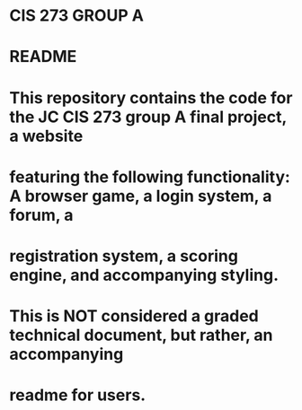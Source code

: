 # CIS 273 GROUP A 
# README

# This repository contains the code for the JC CIS 273 group A final project, a website
# featuring the following functionality:  A browser game, a login system, a forum, a 
# registration system, a scoring engine, and accompanying styling.

# This is NOT considered a graded technical document, but rather, an accompanying 
# readme for users.
# 
# 
# 
# 
# 
# 
# 
# 
# 
# 
# 
# 
# 
# 
# 
# 
# 
# 
# 
# 
# 
# 
# 
# 
# 
# 
# 
# 
# 
# 
# 
# 
# 
# 
# 
# 
# 
# 
